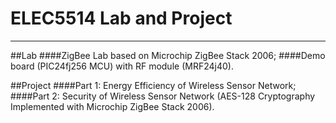 # ELEC5514 Lab and Project
****

##Lab
####ZigBee Lab based on Microchip ZigBee Stack 2006;
####Demo board (PIC24fj256 MCU) with RF module (MRF24j40).

##Project
####Part 1: Energy Efficiency of Wireless Sensor Network;
####Part 2: Security of Wireless Sensor Network (AES-128 Cryptography Implemented with Microchip ZigBee Stack 2006).

